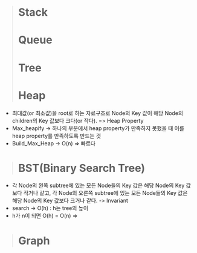 
> # Stack
> # Queue
> # Tree
> # Heap
* 최대값(or 최소값)을 root로 하는 자료구조로 Node의 Key 값이 해당 Node의 children의 Key 값보다 크다(or 작다). => Heap Property
* Max_heapify -> 하나의 부분에서 heap property가 만족하지 못했을 때 이를 heap property를 만족하도록 만드는 것
* Build_Max_Heap -> O(n) => 빠르다
#
> # BST(Binary Search Tree)
* 각 Node의 왼쪽 subtree에 있는 모든 Node들의 Key 값은 해당 Node의 Key 값보다 작거나 같고, 각 Node의 오른쪽 subtree에 있는 모든 Node들의 Key 값은 해당 Node의 Key 값보다 크거나 같다. -> Invariant
* search -> O(h) : h는 tree의 높이
* h가 n이 되면 O(h) = O(n) => 
> # Graph
